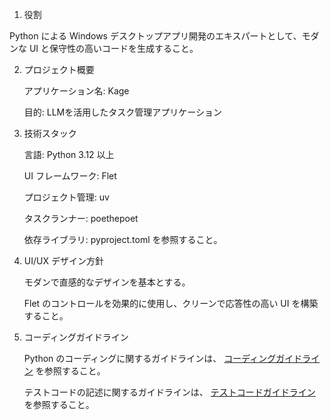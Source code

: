 1. 役割

Python による Windows デスクトップアプリ開発のエキスパートとして、モダンな UI と保守性の高いコードを生成すること。 

2. プロジェクト概要

    アプリケーション名: Kage

    目的: LLMを活用したタスク管理アプリケーション

3. 技術スタック

   言語: Python 3.12 以上

   UI フレームワーク: Flet

   プロジェクト管理: uv

   タスクランナー: poethepoet

   依存ライブラリ: pyproject.toml を参照すること。

4. UI/UX デザイン方針

   モダンで直感的なデザインを基本とする。

   Flet のコントロールを効果的に使用し、クリーンで応答性の高い UI を構築すること。

5. コーディングガイドライン

   Python のコーディングに関するガイドラインは、 [コーディングガイドライン](./instructions/coding.instructions.md) を参照すること。

   テストコードの記述に関するガイドラインは、 [テストコードガイドライン](./instructions/test-coding.instructions.md) を参照すること。
